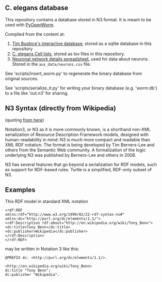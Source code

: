 C. elegans database
--------------------

This repository contains a database stored in N3 format. It is meant to be used with [PyOpenWorm](https://github.com/openworm/PyOpenWorm/tree/alpha0.5).

Compiled from the content at:

1. [Tim Busbice's interactive database](http://www.interintelligence.org/openworm/), stored as a sqlite database in this repository
2. [C. elegans Cell lists](https://docs.google.com/spreadsheet/ccc?key=0Avt3mQaA-HaMdGFnQldkWm9oUmQ3YjZ1LXJ4OHFnR0E&usp=drive_web#gid=1), stored as tsv files in this repository.
3. [Neuronal network details spreadsheet](https://docs.google.com/spreadsheets/d/1Jc9pOJAce8DdcgkTgkUXafhsBQdrer2Y47zrHsxlqWg/edit#gid=2), used for data about neurons. Stored in the `aux_data/neurons.csv` file.

See 'scripts/insert_worm.py' to regenerate the binary database from original sources.

See 'scripts/serialize_it.py' for writing your binary database (e.g. 'worm.db') to a file like 'out.n3' for sharing.

N3 Syntax (directly from Wikipedia)
-----------------------------------

(quoting [from here](https://en.wikipedia.org/wiki/Notation3))

Notation3, or N3 as it is more commonly known, is a shorthand non-XML serialization of Resource Description Framework
models, designed with human-readability in mind: N3 is much more compact and readable than XML RDF notation. The format
is being developed by Tim Berners-Lee and others from the Semantic Web community. A formalization of the logic underlying
N3 was published by Berners-Lee and others in 2008.

N3 has several features that go beyond a serialization for RDF models, such as support for RDF-based rules. Turtle is a
simplified, RDF-only subset of N3.

Examples
--------

This RDF model in standard XML notation

```
<rdf:RDF
xmlns:rdf="http://www.w3.org/1999/02/22-rdf-syntax-ns#"
xmlns:dc="http://purl.org/dc/elements/1.1/">
<rdf:Description rdf:about="http://en.wikipedia.org/wiki/Tony_Benn">
<dc:title>Tony Benn</dc:title>
<dc:publisher>Wikipedia</dc:publisher>
</rdf:Description>
</rdf:RDF>
```

may be written in Notation 3 like this:

```
@PREFIX dc: <http://purl.org/dc/elements/1.1/>.

<http://en.wikipedia.org/wiki/Tony_Benn>
dc:title "Tony Benn";
dc:publisher "Wikipedia".
```
